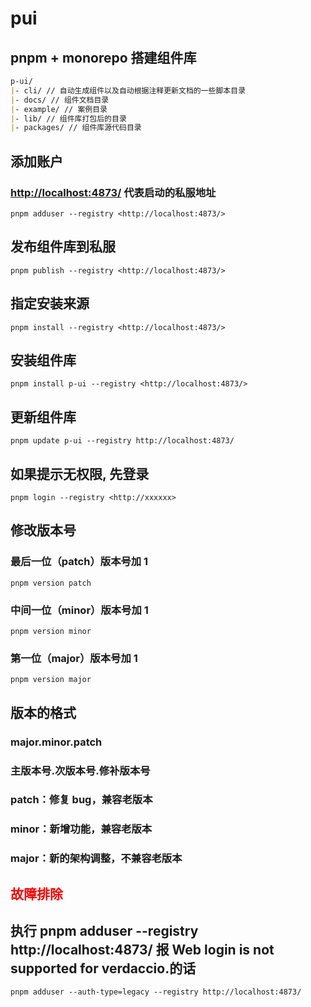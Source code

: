 # pui

## pnpm + monorepo 搭建组件库

```md
p-ui/
|- cli/ // 自动生成组件以及自动根据注释更新文档的一些脚本目录
|- docs/ // 组件文档目录
|- example/ // 案例目录
|- lib/ // 组件库打包后的目录
|- packages/ // 组件库源代码目录
```

## 添加账户

### <http://localhost:4873/> 代表启动的私服地址

```shell
pnpm adduser --registry <http://localhost:4873/>
```

## 发布组件库到私服

```shell
pnpm publish --registry <http://localhost:4873/>
```

## 指定安装来源

```shell
pnpm install --registry <http://localhost:4873/>
```

## 安装组件库

```shell
pnpm install p-ui --registry <http://localhost:4873/>
```

## 更新组件库

```shell
pnpm update p-ui --registry http://localhost:4873/
```

## 如果提示无权限, 先登录

```shell
pnpm login --registry <http://xxxxxx>
```

## 修改版本号

### 最后一位（patch）版本号加 1

```shell
pnpm version patch
```

### 中间一位（minor）版本号加 1

```shell
pnpm version minor
```

### 第一位（major）版本号加 1

```shell
pnpm version major
```

## 版本的格式

### major.minor.patch

### 主版本号.次版本号.修补版本号

### patch：修复 bug，兼容老版本

### minor：新增功能，兼容老版本

### major：新的架构调整，不兼容老版本

## <span style="color: red">故障排除</span>

## 执行 pnpm adduser --registry http://localhost:4873/ 报 Web login is not supported for verdaccio.的话

```shell
pnpm adduser --auth-type=legacy --registry http://localhost:4873/
```
